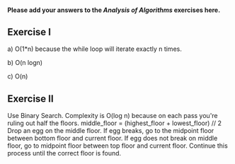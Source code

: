 #### Please add your answers to the ***Analysis of  Algorithms*** exercises here.

## Exercise I

a) O(1*n) because the while loop will iterate exactly n times. 


b) O(n logn) 


c) O(n)

## Exercise II

Use Binary Search. Complexity is O(log n) because on each pass you're ruling out half the floors.
middle_floor = (highest_floor + lowest_floor) // 2
Drop an egg on the middle floor. If egg breaks, go to the midpoint floor between bottom floor and current floor. If egg does not break on middle floor, go to midpoint floor between top floor and current floor. Continue this process until the correct floor is found.
